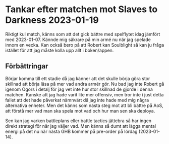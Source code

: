 # Tankar efter matchen mot Slaves to Darkness 2023-01-19

Riktigt kul match, känns som att det gick bättre med spelflytet idag jämfört med 2023-01-07. Kännde mig säkrare på min armé nu när jag spelade innom en vecka. Kan också bero på att Robert kan Soulblight så kan ju fråga istället för att jag måste kolla upp allt i boken/appen.

## Förbättringar

Börjar komma till ett stadie då jag känner att det skulle börja göra stor skillnad att börja läsa på mer vad andra armér gör. Nu bad jag inte Robert gå igenom Ogors i detalj för jag vet inte hur stor skillnad de gjorde i denna matchen. Kanske att jag hade varit lite mer offensiv, men tror inte i just detta fallet att det hade påverkat nämnvärt då jag inte hade med mig några alternativa enheter. Men det känns som nästa steg mot att bli bättre på AoS, att förstå mer vad man ska spela mot vad och hur man sen ska deploya. 

Sen kan jag varken battleplans eller battle tactics jättebra så har ingen direkt strategi för när jag väljer vad. Men känns så dumt att lägga mental energi på det nu när nästa GHB kommer på pre-order på lördag (2023-01-14).